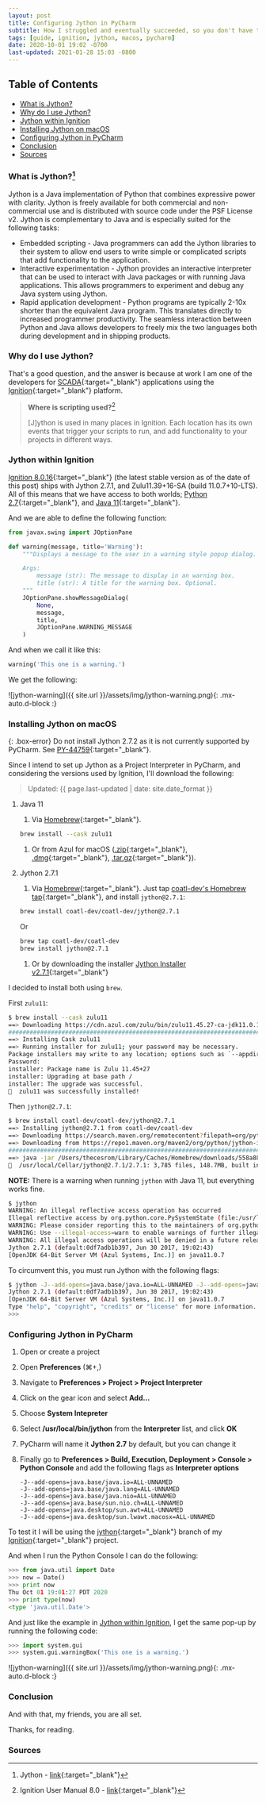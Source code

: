 ```yaml
---
layout: post
title: Configuring Jython in PyCharm
subtitle: How I struggled and eventually succeeded, so you don't have to
tags: [guide, ignition, jython, macos, pycharm]
date: 2020-10-01 19:02 -0700
last-updated: 2021-01-28 15:03 -0800
---
```

## Table of Contents

- [What is Jython?](#what-is-jython)
- [Why do I use Jython?](#why-do-i-use-jython)
- [Jython within Ignition](#jython-within-ignition)
- [Installing Jython on macOS](#installing-jython-on-macos)
- [Configuring Jython in PyCharm](#configuring-jython-in-pycharm)
- [Conclusion](#conclusion)
- [Sources](#sources)

### What is Jython?[^1]

Jython is a Java implementation of Python that combines expressive power with clarity. Jython is freely available for both commercial and non-commercial use and is distributed with source code under the PSF License v2. Jython is complementary to Java and is especially suited for the following tasks:

- Embedded scripting - Java programmers can add the Jython libraries to their system to allow end users to write simple or complicated scripts that add functionality to the application.
- Interactive experimentation - Jython provides an interactive interpreter that can be used to interact with Java packages or with running Java applications. This allows programmers to experiment and debug any Java system using Jython.
- Rapid application development - Python programs are typically 2-10x shorter than the equivalent Java program. This translates directly to increased programmer productivity. The seamless interaction between Python and Java allows developers to freely mix the two languages both during development and in shipping products.

### Why do I use Jython?

That's a good question, and the answer is because at work I am one of the developers for [SCADA](https://en.wikipedia.org/wiki/SCADA){:target="_blank"} applications using the [Ignition](https://inductiveautomation.com/ignition/){:target="_blank"} platform.

> **Where is scripting used?**[^2]
>
> [J]ython is used in many places in Ignition. Each location has its own events that trigger your scripts to run, and add functionality to your projects in different ways.

### Jython within Ignition

[Ignition 8.0.16](https://inductiveautomation.com/downloads/ignition/8.0.16){:target="_blank"} (the latest stable version as of the date of this post) ships with Jython 2.7.1, and Zulu11.39+16-SA (build 11.0.7+10-LTS). All of this means that we have access to both worlds; [Python 2.7](https://docs.python.org/2/){:target="_blank"}, and [Java 11](https://docs.oracle.com/en/java/javase/11/docs/api/index.html){:target="_blank"}.

And we are able to define the following function:

```python
from javax.swing import JOptionPane

def warning(message, title='Warning'):
    """Displays a message to the user in a warning style popup dialog.

    Args:
        message (str): The message to display in an warning box.
        title (str): A title for the warning box. Optional.
    """
    JOptionPane.showMessageDialog(
        None,
        message,
        title,
        JOptionPane.WARNING_MESSAGE
    )
```

And when we call it like this:

```python
warning('This one is a warning.')
```

We get the following:

![jython-warning]({{ site.url }}/assets/img/jython-warning.png){: .mx-auto.d-block :}

### Installing Jython on macOS

{: .box-error}
Do not install Jython 2.7.2 as it is not currently supported by PyCharm. See [PY-44759](https://youtrack.jetbrains.com/issue/PY-44759){:target="_blank"}.

Since I intend to set up Jython as a Project Interpreter in PyCharm, and considering the versions used by Ignition, I'll download the following:

> Updated: {{ page.last-updated | date: site.date_format }}

1. Java 11
    1. Via [Homebrew](https://brew.sh/){:target="_blank"}.

    ```bash
    brew install --cask zulu11
    ```

    1. Or from Azul for macOS ([.zip](https://cdn.azul.com/zulu/bin/zulu11.39.15-ca-jdk11.0.7-macosx_x64.zip){:target="_blank"}, [.dmg](https://cdn.azul.com/zulu/bin/zulu11.39.15-ca-jdk11.0.7-macosx_x64.dmg){:target="_blank"}, [.tar.gz](https://cdn.azul.com/zulu/bin/zulu11.39.15-ca-jdk11.0.7-macosx_x64.tar.gz){:target="_blank"}).
1. Jython 2.7.1
    1. Via [Homebrew](https://brew.sh/){:target="_blank"}. Just tap [coatl-dev's Homebrew tap](https://github.com/coatl-dev/homebrew-coatl-dev/){:target="_blank"}, and install `jython@2.7.1`:

    ```bash
    brew install coatl-dev/coatl-dev/jython@2.7.1
    ```

    Or

    ```bash
    brew tap coatl-dev/coatl-dev
    brew install jython@2.7.1
    ```

    1. Or by downloading the installer [Jython Installer v2.7.1](https://search.maven.org/artifact/org.python/jython-installer/2.7.1/jar){:target="_blank"}

I decided to install both using `brew`.

First `zulu11`:

```bash
$ brew install --cask zulu11
==> Downloading https://cdn.azul.com/zulu/bin/zulu11.45.27-ca-jdk11.0.10-macosx_x64.dmg
######################################################################## 100.0%
==> Installing Cask zulu11
==> Running installer for zulu11; your password may be necessary.
Package installers may write to any location; options such as `--appdir` are ignored.
Password:
installer: Package name is Zulu 11.45+27
installer: Upgrading at base path /
installer: The upgrade was successful.
🍺  zulu11 was successfully installed!
```

Then `jython@2.7.1`:

```bash
$ brew install coatl-dev/coatl-dev/jython@2.7.1
==> Installing jython@2.7.1 from coatl-dev/coatl-dev
==> Downloading https://search.maven.org/remotecontent?filepath=org/python/jython-installer/2.7.1/jython-installer-2.7.1
==> Downloading from https://repo1.maven.org/maven2/org/python/jython-installer/2.7.1/jython-installer-2.7.1.jar
######################################################################## 100.0%
==> java -jar /Users/thecesrom/Library/Caches/Homebrew/downloads/558a886fedd7c18b1e12419bd4ab398b3ad7aaa902df4f5686ef3b695b89f2b9--jython-installer-2.7.1.jar -s -d /usr/local/Cellar/jython@2.7.1/2.7.1/libexec
🍺  /usr/local/Cellar/jython@2.7.1/2.7.1: 3,785 files, 148.7MB, built in 1 minute 22 seconds
```

**NOTE:** There is a warning when running `jython` with Java 11, but everything works fine.

```bash
$ jython
WARNING: An illegal reflective access operation has occurred
Illegal reflective access by org.python.core.PySystemState (file:/usr/local/Cellar/jython@2.7.1/2.7.1/libexec/jython.jar) to method java.io.Console.encoding()
WARNING: Please consider reporting this to the maintainers of org.python.core.PySystemState
WARNING: Use --illegal-access=warn to enable warnings of further illegal reflective access operations
WARNING: All illegal access operations will be denied in a future release
Jython 2.7.1 (default:0df7adb1b397, Jun 30 2017, 19:02:43)
[OpenJDK 64-Bit Server VM (Azul Systems, Inc.)] on java11.0.7
```

To circumvent this, you must run Jython with the following flags:

```bash
$ jython -J--add-opens=java.base/java.io=ALL-UNNAMED -J--add-opens=java.base/java.lang=ALL-UNNAMED -J--add-opens=java.base/java.nio=ALL-UNNAMED -J--add-opens=java.base/sun.nio.ch=ALL-UNNAMED -J--add-opens=java.desktop/sun.awt=ALL-UNNAMED -J--add-opens=java.desktop/sun.lwawt.macosx=ALL-UNNAMED
Jython 2.7.1 (default:0df7adb1b397, Jun 30 2017, 19:02:43)
[OpenJDK 64-Bit Server VM (Azul Systems, Inc.)] on java11.0.7
Type "help", "copyright", "credits" or "license" for more information.
>>>
```

### Configuring Jython in PyCharm

1. Open or create a project
1. Open **Preferences** (&#8984;+,)
1. Navigate to **Preferences > Project > Project Interpreter**
1. Click on the gear icon and select **Add...**
1. Choose **System Intepreter**
1. Select **/usr/local/bin/jython** from the **Interpreter** list, and click **OK**
1. PyCharm will name it **Jython 2.7** by default, but you can change it
1. Finally go to **Preferences > Build, Execution, Deployment > Console > Python Console** and add the following flags as **Interpreter options**

    ```properties
    -J--add-opens=java.base/java.io=ALL-UNNAMED
    -J--add-opens=java.base/java.lang=ALL-UNNAMED
    -J--add-opens=java.base/java.nio=ALL-UNNAMED
    -J--add-opens=java.base/sun.nio.ch=ALL-UNNAMED
    -J--add-opens=java.desktop/sun.awt=ALL-UNNAMED
    -J--add-opens=java.desktop/sun.lwawt.macosx=ALL-UNNAMED
    ```

To test it I will be using the [jython](https://github.com/thecesrom/Ignition/tree/jython){:target="_blank"} branch of my [Ignition](https://github.com/thecesrom/Ignition){:target="_blank"} project.

And when I run the Python Console I can do the following:

```python
>>> from java.util import Date
>>> now = Date()
>>> print now
Thu Oct 01 19:01:27 PDT 2020
>>> print type(now)
<type 'java.util.Date'>
```

And just like the example in [Jython within Ignition](#jython-within-ignition), I get the same pop-up by running the following code:

```python
>>> import system.gui
>>> system.gui.warningBox('This one is a warning.')
```

![jython-warning]({{ site.url }}/assets/img/jython-warning.png){: .mx-auto.d-block :}

### Conclusion

And with that, my friends, you are all set.

Thanks, for reading.

### Sources

[^1]: Jython - [link](https://www.jython.org/){:target="_blank"}
[^2]: Ignition User Manual 8.0 - [link](https://docs.inductiveautomation.com/display/DOC80/Scripting#Scripting-WhereIsScriptingUsed?){:target="_blank"}
